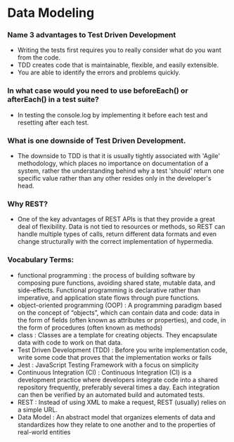 # Data Modeling


### Name 3 advantages to Test Driven Development
* Writing the tests first requires you to really consider what do you want from the code.
* TDD creates code that is maintainable, flexible, and easily extensible.
* You are able to identify the errors and problems quickly.


### In what case would you need to use beforeEach() or afterEach() in a test suite?
* In testing the console.log by implementing it before each test and resetting after each test.

### What is one downside of Test Driven Development.
* The downside to TDD is that it is usually tightly associated with 'Agile' methodology, which places no importance on documentation of a system, rather the understanding behind why a test 'should' return one specific value rather than any other resides only in the developer's head.

### Why REST?
* One of the key advantages of REST APIs is that they provide a great deal of flexibility. Data is not tied to resources or methods, so REST can handle multiple types of calls, return different data formats and even change structurally with the correct implementation of hypermedia. 

### Vocabulary Terms:
* functional programming : the process of building software by composing pure functions, avoiding shared state, mutable data, and side-effects. Functional programming is declarative rather than imperative, and application state flows through pure functions. 
* object-oriented programming (OOP) : A programming paradigm based on the concept of “objects”, which can contain data and code: data in the form of fields (often known as attributes or properties), and code, in the form of procedures (often known as methods)
* class : Classes are a template for creating objects. They encapsulate data with code to work on that data.
* Test Driven Development (TDD) : Before you write implementation code, write some code that proves that the implementation works or fails
* Jest : JavaScript Testing Framework with a focus on simplicity
* Continuous Integration (CI) : Continuous Integration (CI) is a development practice where developers integrate code into a shared repository frequently, preferably several times a day. Each integration can then be verified by an automated build and automated tests.
* REST : Instead of using XML to make a request, REST (usually) relies on a simple URL.
* Data Model : An abstract model that organizes elements of data and standardizes how they relate to one another and to the properties of real-world entities
